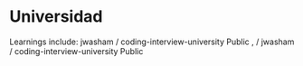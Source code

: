 # Universidad
Learnings include: jwasham / coding-interview-university Public , / jwasham / coding-interview-university Public
